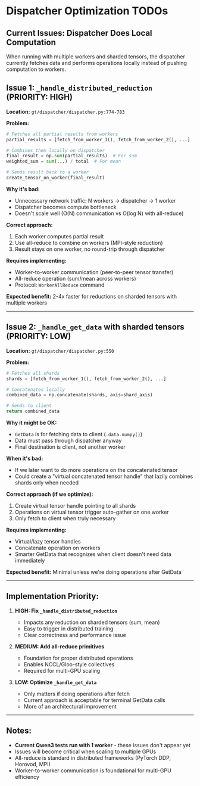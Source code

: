 # Dispatcher Optimization TODOs

## Current Issues: Dispatcher Does Local Computation

When running with multiple workers and sharded tensors, the dispatcher currently fetches data and performs operations locally instead of pushing computation to workers.

## Issue 1: `_handle_distributed_reduction` (PRIORITY: HIGH)

**Location:** `gt/dispatcher/dispatcher.py:774-783`

**Problem:**
```python
# Fetches all partial results from workers
partial_results = [fetch_from_worker_1(), fetch_from_worker_2(), ...]

# Combines them locally on dispatcher
final_result = np.sum(partial_results)  # For sum
weighted_sum = sum(...) / total  # For mean

# Sends result back to a worker
create_tensor_on_worker(final_result)
```

**Why it's bad:**
- Unnecessary network traffic: N workers → dispatcher → 1 worker
- Dispatcher becomes compute bottleneck
- Doesn't scale well (O(N) communication vs O(log N) with all-reduce)

**Correct approach:**
1. Each worker computes partial result
2. Use all-reduce to combine on workers (MPI-style reduction)
3. Result stays on one worker, no round-trip through dispatcher

**Requires implementing:**
- Worker-to-worker communication (peer-to-peer tensor transfer)
- All-reduce operation (sum/mean across workers)
- Protocol: `WorkerAllReduce` command

**Expected benefit:** 2-4x faster for reductions on sharded tensors with multiple workers

---

## Issue 2: `_handle_get_data` with sharded tensors (PRIORITY: LOW)

**Location:** `gt/dispatcher/dispatcher.py:550`

**Problem:**
```python
# Fetches all shards
shards = [fetch_from_worker_1(), fetch_from_worker_2(), ...]

# Concatenates locally
combined_data = np.concatenate(shards, axis=shard_axis)

# Sends to client
return combined_data
```

**Why it might be OK:**
- `GetData` is for fetching data to client (`.data.numpy()`)
- Data must pass through dispatcher anyway
- Final destination is client, not another worker

**When it's bad:**
- If we later want to do more operations on the concatenated tensor
- Could create a "virtual concatenated tensor handle" that lazily combines shards only when needed

**Correct approach (if we optimize):**
1. Create virtual tensor handle pointing to all shards
2. Operations on virtual tensor trigger auto-gather on one worker
3. Only fetch to client when truly necessary

**Requires implementing:**
- Virtual/lazy tensor handles
- Concatenate operation on workers
- Smarter GetData that recognizes when client doesn't need data immediately

**Expected benefit:** Minimal unless we're doing operations after GetData

---

## Implementation Priority:

1. **HIGH: Fix `_handle_distributed_reduction`**
   - Impacts any reduction on sharded tensors (sum, mean)
   - Easy to trigger in distributed training
   - Clear correctness and performance issue

2. **MEDIUM: Add all-reduce primitives**
   - Foundation for proper distributed operations
   - Enables NCCL/Gloo-style collectives
   - Required for multi-GPU scaling

3. **LOW: Optimize `_handle_get_data`**
   - Only matters if doing operations after fetch
   - Current approach is acceptable for terminal GetData calls
   - More of an architectural improvement

---

## Notes:

- **Current Qwen3 tests run with 1 worker** - these issues don't appear yet
- Issues will become critical when scaling to multiple GPUs
- All-reduce is standard in distributed frameworks (PyTorch DDP, Horovod, MPI)
- Worker-to-worker communication is foundational for multi-GPU efficiency

